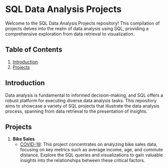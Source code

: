 # SQL Data Analysis Projects

Welcome to the SQL Data Analysis Projects repository! This compilation of projects delves into the realm of data analysis using SQL, providing a comprehensive exploration from data retrieval to visualization.

## Table of Contents

1. [Introduction](#introduction)
2. [Projects](#projects)

## Introduction

Data analysis is fundamental to informed decision-making, and SQL offers a robust platform for executing diverse data analysis tasks. This repository aims to showcase a variety of SQL projects that illustrate the data analysis process, spanning from data retrieval to the presentation of insights.

## Projects

1. **Bike Sales**
   - [COVID-19](https://github.com/ronaldgooh/SQL-projects/blob/main/SQL%20Data%20Exploration-%20covid19/Data%20Exploration%20-%20COVID19.sql): This project concentrates on analyzing bike sales data, focusing on key metrics such as average income, age, and commute distance. Explore the SQL queries and visualizations to gain valuable insights into the relationships between these critical factors.
